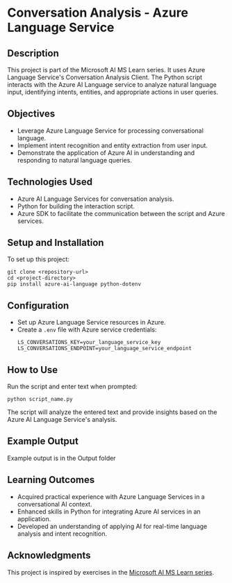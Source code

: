 # Conversation Analysis - Azure Language Service

## Description
This project is part of the Microsoft AI MS Learn series. It uses Azure Language Service's Conversation Analysis Client. The Python script interacts with the Azure AI Language service to analyze natural language input, identifying intents, entities, and appropriate actions in user queries.

## Objectives
- Leverage Azure Language Service for processing conversational language.
- Implement intent recognition and entity extraction from user input.
- Demonstrate the application of Azure AI in understanding and responding to natural language queries.

## Technologies Used
- Azure AI Language Services for conversation analysis.
- Python for building the interaction script.
- Azure SDK to facilitate the communication between the script and Azure services.

## Setup and Installation
To set up this project:

```
git clone <repository-url>
cd <project-directory>
pip install azure-ai-language python-dotenv
```

## Configuration
- Set up Azure Language Service resources in Azure.
- Create a `.env` file with Azure service credentials:
  ```
  LS_CONVERSATIONS_KEY=your_language_service_key
  LS_CONVERSATIONS_ENDPOINT=your_language_service_endpoint
  ```

## How to Use
Run the script and enter text when prompted:

```
python script_name.py
```
The script will analyze the entered text and provide insights based on the Azure AI Language Service's analysis.

## Example Output
Example output is in the Output folder

## Learning Outcomes
- Acquired practical experience with Azure Language Services in a conversational AI context.
- Enhanced skills in Python for integrating Azure AI services in an application.
- Developed an understanding of applying AI for real-time language analysis and intent recognition.

## Acknowledgments
This project is inspired by exercises in the [Microsoft AI MS Learn series](https://learn.microsoft.com/en-us/training/).
